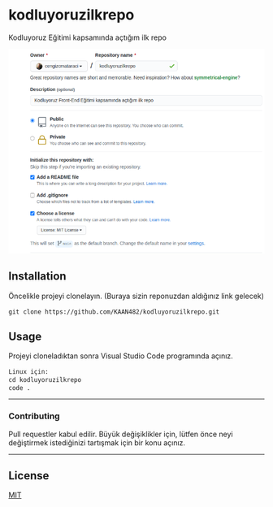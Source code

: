 # **kodluyoruzilkrepo**
Kodluyoruz Eğitimi kapsamında açtığım ilk repo

![github](https://raw.githubusercontent.com/Kodluyoruz/taskforce/main/git/odev1/figures/github.png)

## **Installation**

Öncelikle projeyi clonelayın. (Buraya sizin reponuzdan aldığınız link gelecek)
```
git clone https://github.com/KAAN482/kodluyoruzilkrepo.git
```


## **Usage**
Projeyi cloneladıktan sonra Visual Studio Code programında açınız.
```
Linux için:
cd kodluyoruzilkrepo
code .
```
---
### **Contributing**
Pull requestler kabul edilir. Büyük değişiklikler için, lütfen önce neyi değiştirmek istediğinizi tartışmak için bir konu açınız.

---
## **License**
[MIT](https://choosealicense.com/licenses/mit/)